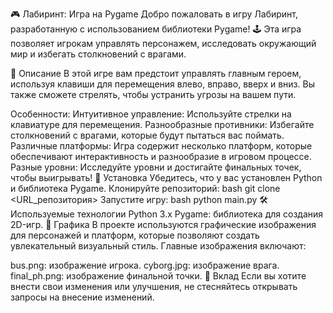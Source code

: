 🎮 Лабиринт: Игра на Pygame
Добро пожаловать в игру Лабиринт, разработанную с использованием библиотеки Pygame! 🕹️ Эта игра позволяет игрокам управлять персонажем, исследовать окружающий мир и избегать столкновений с врагами.

📖 Описание
В этой игре вам предстоит управлять главным героем, используя клавиши для перемещения влево, вправо, вверх и вниз. Вы также сможете стрелять, чтобы устранить угрозы на вашем пути.

Особенности:
Интуитивное управление: Используйте стрелки на клавиатуре для перемещения.
Разнообразные противники: Избегайте столкновений с врагами, которые будут пытаться вас поймать.
Различные платформы: Игра содержит несколько платформ, которые обеспечивают интерактивность и разнообразие в игровом процессе.
Разные уровни: Исследуйте уровни и достигайте финальных точек, чтобы выигрывать!
📁 Установка
Убедитесь, что у вас установлен Python и библиотека Pygame.
Клонируйте репозиторий:
bash
git clone <URL_репозитория>
Запустите игру:
bash
python main.py
🛠️ Используемые технологии
Python 3.x
Pygame: библиотека для создания 2D-игр.
🎨 Графика
В проекте используются графические изображения для персонажей и платформ, которые позволяют создать увлекательный визуальный стиль. Главные изображения включают:

bus.png: изображение игрока.
cyborg.jpg: изображение врага.
final_ph.png: изображение финальной точки.
🤝 Вклад
Если вы хотите внести свои изменения или улучшения, не стесняйтесь открывать запросы на внесение изменений.
